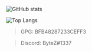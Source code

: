 ![GitHub stats](https://github-readme-stats.vercel.app/api?username=bytez1337&show_icons=true&theme=radical&count_private=true&bg_color=303443&title_color=ffffff&text_color=ffffff)

![Top Langs](https://github-readme-stats.vercel.app/api/top-langs?username=bytez1337&show_icons=true&theme=radical&count_private=true&bg_color=303443&title_color=ffffff&text_color=ffffff)

> GPG: BFB48287233CEFF3

> Discord: ByteZ#1337
